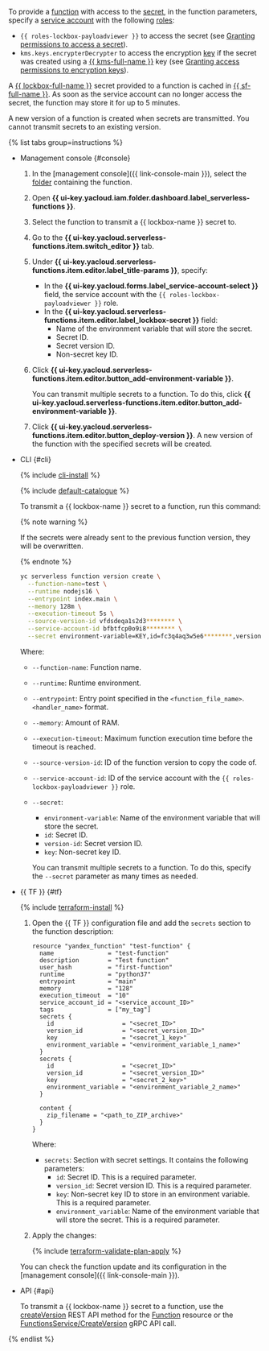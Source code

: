 To provide a [function](../../functions/concepts/function.md) with access to the [secret](../../lockbox/concepts/secret.md), in the function parameters, specify a [service account](../../iam/concepts/users/service-accounts.md) with the following [roles](../../iam/concepts/access-control/roles.md):
* `{{ roles-lockbox-payloadviewer }}` to access the secret (see [Granting permissions to access a secret](../../lockbox/operations/secret-access.md)).
* `kms.keys.encrypterDecrypter` to access the encryption [key](../../kms/concepts/key.md) if the secret was created using a [{{ kms-full-name }}](../../kms/) key (see [Granting access permissions to encryption keys](../../kms/operations/key-access.md)).

A [{{ lockbox-full-name }}](../../lockbox/) secret provided to a function is cached in [{{ sf-full-name }}](../../functions/). As soon as the service account can no longer access the secret, the function may store it for up to 5 minutes.

A new version of a function is created when secrets are transmitted. You cannot transmit secrets to an existing version.

{% list tabs group=instructions %}

- Management console {#console}

   1. In the [management console]({{ link-console-main }}), select the [folder](../../resource-manager/concepts/resources-hierarchy.md#folder) containing the function.
   1. Open **{{ ui-key.yacloud.iam.folder.dashboard.label_serverless-functions }}**.
   1. Select the function to transmit a {{ lockbox-name }} secret to.
   1. Go to the **{{ ui-key.yacloud.serverless-functions.item.switch_editor }}** tab.
   1. Under **{{ ui-key.yacloud.serverless-functions.item.editor.label_title-params }}**, specify:
      * In the **{{ ui-key.yacloud.forms.label_service-account-select }}** field, the service account with the `{{ roles-lockbox-payloadviewer }}` role.
      * In the **{{ ui-key.yacloud.serverless-functions.item.editor.label_lockbox-secret }}** field:
         * Name of the environment variable that will store the secret.
         * Secret ID.
         * Secret version ID.
         * Non-secret key ID.
   1. Click **{{ ui-key.yacloud.serverless-functions.item.editor.button_add-environment-variable }}**.

      You can transmit multiple secrets to a function. To do this, click **{{ ui-key.yacloud.serverless-functions.item.editor.button_add-environment-variable }}**.

   1. Click **{{ ui-key.yacloud.serverless-functions.item.editor.button_deploy-version }}**. A new version of the function with the specified secrets will be created.

- CLI {#cli}

   {% include [cli-install](../cli-install.md) %}

   {% include [default-catalogue](../default-catalogue.md) %}

   To transmit a {{ lockbox-name }} secret to a function, run this command:

   {% note warning %}

   If the secrets were already sent to the previous function version, they will be overwritten.

   {% endnote %}

   ```bash
   yc serverless function version create \
     --function-name=test \
     --runtime nodejs16 \
     --entrypoint index.main \
     --memory 128m \
     --execution-timeout 5s \
     --source-version-id vfdsdeqa1s2d3******** \
     --service-account-id bfbtfcp0o9i8******** \
     --secret environment-variable=KEY,id=fc3q4aq3w5e6********,version-id=fc3gvvz4x5c6********,key=key-id
   ```

   Where:

   * `--function-name`: Function name.
   * `--runtime`: Runtime environment.
   * `--entrypoint`: Entry point specified in the `<function_file_name>`.`<handler_name>` format.
   * `--memory`: Amount of RAM.
   * `--execution-timeout`: Maximum function execution time before the timeout is reached.
   * `--source-version-id`: ID of the function version to copy the code of.
   * `--service-account-id`: ID of the service account with the `{{ roles-lockbox-payloadviewer }}` role.
   * `--secret`:
      * `environment-variable`: Name of the environment variable that will store the secret.
      * `id`: Secret ID.
      * `version-id`: Secret version ID.
      * `key`: Non-secret key ID.

      You can transmit multiple secrets to a function. To do this, specify the `--secret` parameter as many times as needed.

- {{ TF }} {#tf}

   {% include [terraform-install](../../_includes/terraform-install.md) %}

   1. Open the {{ TF }} configuration file and add the `secrets` section to the function description:

      ```hcl
      resource "yandex_function" "test-function" {
        name               = "test-function"
        description        = "Test function"
        user_hash          = "first-function"
        runtime            = "python37"
        entrypoint         = "main"
        memory             = "128"
        execution_timeout  = "10"
        service_account_id = "<service_account_ID>"
        tags               = ["my_tag"]
        secrets {
          id                   = "<secret_ID>"
          version_id           = "<secret_version_ID>"
          key                  = "<secret_1_key>"
          environment_variable = "<environment_variable_1_name>"
        }
        secrets {
          id                   = "<secret_ID>"
          version_id           = "<secret_version_ID>"
          key                  = "<secret_2_key>"
          environment_variable = "<environment_variable_2_name>"
        }

        content {
          zip_filename = "<path_to_ZIP_archive>"
        }
      }
      ```

      Where:

      * `secrets`: Section with secret settings. It contains the following parameters:
         * `id`: Secret ID. This is a required parameter.
         * `version_id`: Secret version ID. This is a required parameter.
         * `key`: Non-secret key ID to store in an environment variable. This is a required parameter.
         * `environment_variable`: Name of the environment variable that will store the secret. This is a required parameter.
   1. Apply the changes:

      {% include [terraform-validate-plan-apply](../../_tutorials/_tutorials_includes/terraform-validate-plan-apply.md) %}

   You can check the function update and its configuration in the [management console]({{ link-console-main }}).

- API {#api}

   To transmit a {{ lockbox-name }} secret to a function, use the [createVersion](../../functions/functions/api-ref/Function/createVersion.md) REST API method for the [Function](../../functions/functions/api-ref/Function/index.md) resource or the [FunctionsService/CreateVersion](../../functions/functions/api-ref/grpc/function_service.md#CreateVersion) gRPC API call.

{% endlist %}